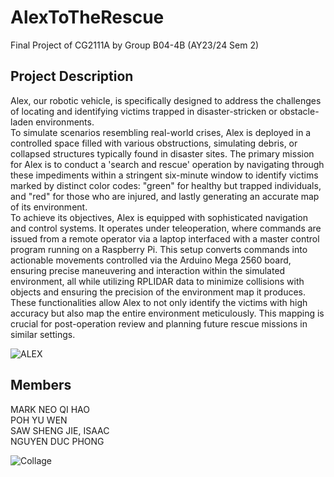 # AlexToTheRescue
Final Project of CG2111A by Group B04-4B (AY23/24 Sem 2) 

## Project Description
Alex, our robotic vehicle, is specifically designed to address the challenges of locating and identifying victims trapped in disaster-stricken or obstacle-laden environments.  
To simulate scenarios resembling real-world crises, Alex is deployed in a controlled space filled with various obstructions, simulating debris, or collapsed structures typically found in disaster sites. The primary mission for Alex is to conduct a 'search and rescue' operation by navigating through these impediments within a stringent six-minute window to identify victims marked by distinct color codes: "green" for healthy but trapped individuals, and "red" for those who are injured, and lastly generating an accurate map of its environment.  
To achieve its objectives, Alex is equipped with sophisticated navigation and control systems. It operates under teleoperation, where commands are issued from a remote operator via a laptop interfaced with a master control program running on a Raspberry Pi. This setup converts commands into actionable movements controlled via the Arduino Mega 2560 board, ensuring precise maneuvering and interaction within the simulated environment, all while utilizing RPLIDAR data to minimize collisions with objects and ensuring the precision of the environment map it produces. These functionalities allow Alex to not only identify the victims with high accuracy but also map the entire environment meticulously. This mapping is crucial for post-operation review and planning future rescue missions in similar settings.  

![ALEX](https://github.com/Markneoneo/ALEX-Project/assets/142146378/b7f2f31d-0c6a-4e75-8434-e0628686c51e)

## Members
MARK NEO QI HAO  
POH YU WEN  
SAW SHENG JIE, ISAAC  
NGUYEN DUC PHONG  

![Collage](https://github.com/Markneoneo/ALEX-Project/assets/142146378/74b16837-deb5-46cd-8387-f276349272ec)
